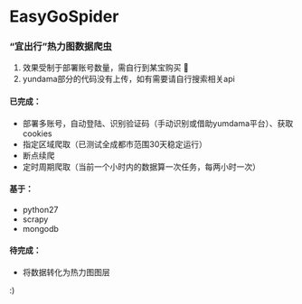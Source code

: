 # EasyGoSpider
### “宜出行”热力图数据爬虫 	

> 
1. 效果受制于部署账号数量，需自行到某宝购买  :pill:
2. yundama部分的代码没有上传，如有需要请自行搜索相关api

#### 已完成：
* 部署多账号，自动登陆、识别验证码（手动识别或借助yumdama平台）、获取cookies
* 指定区域爬取（已测试全成都市范围30天稳定运行）
* 断点续爬
* 定时周期爬取（当前一个小时内的数据算一次任务，每两小时一次）

#### 基于：
* python27
* scrapy
* mongodb

#### 待完成：
* 将数据转化为热力图图层

:)
